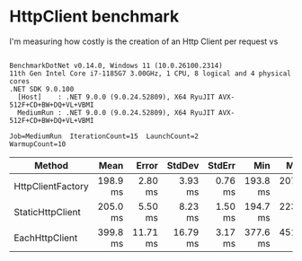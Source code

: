 # HttpClient benchmark

I'm measuring how costly is the creation of an Http Client per request vs 

```

BenchmarkDotNet v0.14.0, Windows 11 (10.0.26100.2314)
11th Gen Intel Core i7-1185G7 3.00GHz, 1 CPU, 8 logical and 4 physical cores
.NET SDK 9.0.100
  [Host]    : .NET 9.0.0 (9.0.24.52809), X64 RyuJIT AVX-512F+CD+BW+DQ+VL+VBMI
  MediumRun : .NET 9.0.0 (9.0.24.52809), X64 RyuJIT AVX-512F+CD+BW+DQ+VL+VBMI

Job=MediumRun  IterationCount=15  LaunchCount=2  
WarmupCount=10  

```
| Method            | Mean     | Error    | StdDev   | StdErr  | Min      | Max      | Op/s  | Allocated |
|------------------ |---------:|---------:|---------:|--------:|---------:|---------:|------:|----------:|
| HttpClientFactory | 198.9 ms |  2.80 ms |  3.93 ms | 0.76 ms | 193.8 ms | 207.6 ms | 5.028 |  116.1 KB |
| StaticHttpClient  | 205.0 ms |  5.50 ms |  8.23 ms | 1.50 ms | 194.7 ms | 223.5 ms | 4.879 | 115.26 KB |
| EachHttpClient    | 399.8 ms | 11.71 ms | 16.79 ms | 3.17 ms | 377.6 ms | 451.8 ms | 2.501 | 154.65 KB |
